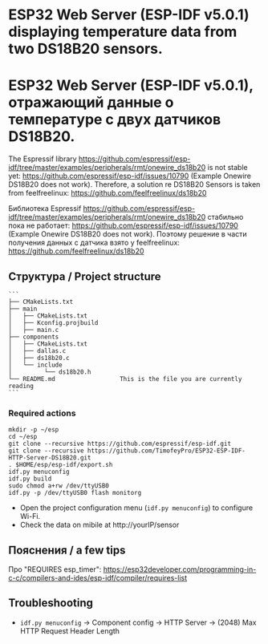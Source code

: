 # ESP32 Web Server (ESP-IDF v5.0.1) displaying temperature data from two DS18B20 sensors.
# ESP32 Web Server (ESP-IDF v5.0.1), отражающий данные о температуре с двух датчиков DS18B20.

The Espressif library https://github.com/espressif/esp-idf/tree/master/examples/peripherals/rmt/onewire_ds18b20 is not stable yet:
https://github.com/espressif/esp-idf/issues/10790 (Example Onewire DS18B20 does not work). Therefore, a solution re DS18B20 Sensors
is taken from feelfreelinux: https://github.com/feelfreelinux/ds18b20

Библиотека Espressif https://github.com/espressif/esp-idf/tree/master/examples/peripherals/rmt/onewire_ds18b20 стабильно пока не работает:
https://github.com/espressif/esp-idf/issues/10790 (Example Onewire DS18B20 does not work). Поэтому решение в части получения данных с датчика взято у feelfreelinux: https://github.com/feelfreelinux/ds18b20


## Структура / Project structure

    ```
    ├── CMakeLists.txt
    ├── main
    │   ├── CMakeLists.txt
    │   ├── Kconfig.projbuild
    │   ├── main.c
    ├── components
    │   ├── CMakeLists.txt    
    │   ├── dallas.c
    │   ├── ds18b20.c  
    │   └── include  
    │         └── ds18b20.h
    └── README.md                  This is the file you are currently reading
    ```

### Required actions
```
mkdir -p ~/esp
cd ~/esp
git clone --recursive https://github.com/espressif/esp-idf.git
git clone --recursive https://github.com/TimofeyPro/ESP32-ESP-IDF-HTTP-Server-DS18B20.git
. $HOME/esp/esp-idf/export.sh
idf.py menuconfig
idf.py build
sudo chmod a+rw /dev/ttyUSB0
idf.py -p /dev/ttyUSB0 flash monitorg
```
* Open the project configuration menu (`idf.py menuconfig`) to configure Wi-Fi.
* Check the data on mibile at http://yourIP/sensor

## Пояснения / a few tips
Про "REQUIRES esp_timer": https://esp32developer.com/programming-in-c-c/compilers-and-ides/esp-idf/compiler/requires-list

## Troubleshooting
* `idf.py menuconfig` → Component config → HTTP Server → (2048) Max HTTP Request Header Length
